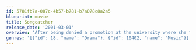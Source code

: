 ```yaml
---
id: 5781fb7a-007c-4b57-b781-b7a078c8a2a5
blueprint: movie
title: Songcatcher
release_date: '2001-03-01'
overview: 'After being denied a promotion at the university where she teaches, Doctor Lily Penleric, a brilliant musicologist, impulsively visits her sister, who runs a struggling rural school in Appalachia. There she stumbles upon the discovery of her life - a treasure trove of ancient Scots-Irish ballads, songs that have been handed down from generation to generation, preserved intact by the seclusion of the mountains. With the goal of securing her promotion, Lily ventures into the most isolated areas of the mountains to collect the songs and finds herself increasingly enchanted.'
genres: '[{"id": 18, "name": "Drama"}, {"id": 10402, "name": "Music"}]'
---
```


